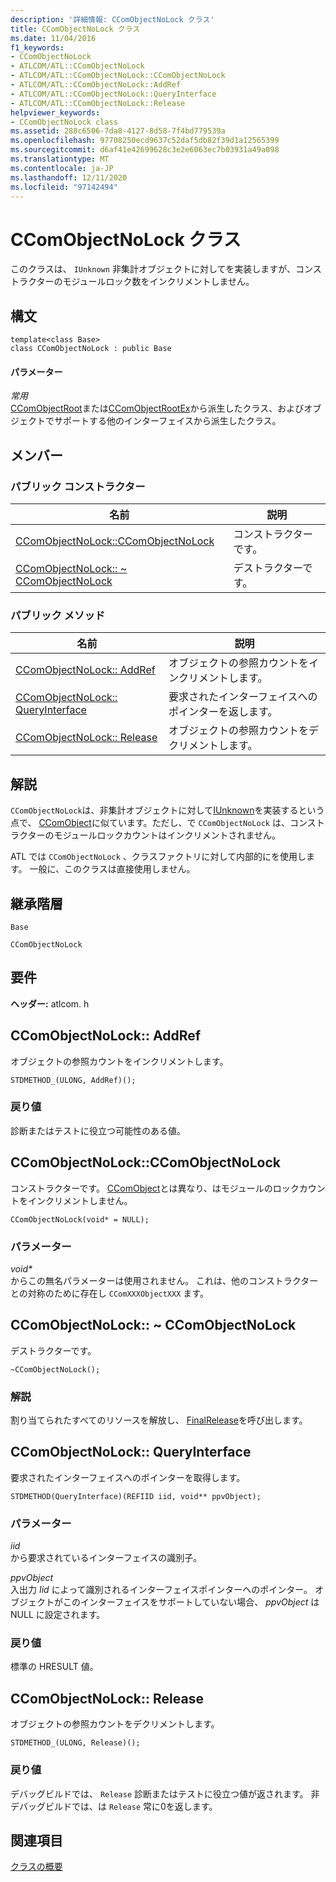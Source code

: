 ```yaml
---
description: '詳細情報: CComObjectNoLock クラス'
title: CComObjectNoLock クラス
ms.date: 11/04/2016
f1_keywords:
- CComObjectNoLock
- ATLCOM/ATL::CComObjectNoLock
- ATLCOM/ATL::CComObjectNoLock::CComObjectNoLock
- ATLCOM/ATL::CComObjectNoLock::AddRef
- ATLCOM/ATL::CComObjectNoLock::QueryInterface
- ATLCOM/ATL::CComObjectNoLock::Release
helpviewer_keywords:
- CComObjectNoLock class
ms.assetid: 288c6506-7da8-4127-8d58-7f4bd779539a
ms.openlocfilehash: 97708250ecd9637c52daf5db82f39d1a12565399
ms.sourcegitcommit: d6af41e42699628c3e2e6063ec7b03931a49a098
ms.translationtype: MT
ms.contentlocale: ja-JP
ms.lasthandoff: 12/11/2020
ms.locfileid: "97142494"
---
```

# <a name="ccomobjectnolock-class"></a>CComObjectNoLock クラス

このクラスは、 `IUnknown` 非集計オブジェクトに対してを実装しますが、コンストラクターのモジュールロック数をインクリメントしません。

## <a name="syntax"></a>構文

```
template<class Base>
class CComObjectNoLock : public Base
```

#### <a name="parameters"></a>パラメーター

*常用*<br/>
[CComObjectRoot](../../atl/reference/ccomobjectroot-class.md)または[CComObjectRootEx](../../atl/reference/ccomobjectrootex-class.md)から派生したクラス、およびオブジェクトでサポートする他のインターフェイスから派生したクラス。

## <a name="members"></a>メンバー

### <a name="public-constructors"></a>パブリック コンストラクター

|名前|説明|
|----------|-----------------|
|[CComObjectNoLock::CComObjectNoLock](#ccomobjectnolock)|コンストラクターです。|
|[CComObjectNoLock:: ~ CComObjectNoLock](#dtor)|デストラクターです。|

### <a name="public-methods"></a>パブリック メソッド

|名前|説明|
|----------|-----------------|
|[CComObjectNoLock:: AddRef](#addref)|オブジェクトの参照カウントをインクリメントします。|
|[CComObjectNoLock:: QueryInterface](#queryinterface)|要求されたインターフェイスへのポインターを返します。|
|[CComObjectNoLock:: Release](#release)|オブジェクトの参照カウントをデクリメントします。|

## <a name="remarks"></a>解説

`CComObjectNoLock`は、非集計オブジェクトに対して[IUnknown](/windows/win32/api/unknwn/nn-unknwn-iunknown)を実装するという点で、 [CComObject](../../atl/reference/ccomobject-class.md)に似ています。ただし、で `CComObjectNoLock` は、コンストラクターのモジュールロックカウントはインクリメントされません。

ATL では `CComObjectNoLock` 、クラスファクトリに対して内部的にを使用します。 一般に、このクラスは直接使用しません。

## <a name="inheritance-hierarchy"></a>継承階層

`Base`

`CComObjectNoLock`

## <a name="requirements"></a>要件

**ヘッダー:** atlcom. h

## <a name="ccomobjectnolockaddref"></a><a name="addref"></a> CComObjectNoLock:: AddRef

オブジェクトの参照カウントをインクリメントします。

```
STDMETHOD_(ULONG, AddRef)();
```

### <a name="return-value"></a>戻り値

診断またはテストに役立つ可能性のある値。

## <a name="ccomobjectnolockccomobjectnolock"></a><a name="ccomobjectnolock"></a> CComObjectNoLock::CComObjectNoLock

コンストラクターです。 [CComObject](../../atl/reference/ccomobject-class.md)とは異なり、はモジュールのロックカウントをインクリメントしません。

```
CComObjectNoLock(void* = NULL);
```

### <a name="parameters"></a>パラメーター

<em>void\*</em><br/>
からこの無名パラメーターは使用されません。 これは、他のコンストラクターとの対称のために存在し `CComXXXObjectXXX` ます。

## <a name="ccomobjectnolockccomobjectnolock"></a><a name="dtor"></a> CComObjectNoLock:: ~ CComObjectNoLock

デストラクターです。

```
~CComObjectNoLock();
```

### <a name="remarks"></a>解説

割り当てられたすべてのリソースを解放し、 [FinalRelease](ccomobjectrootex-class.md#finalrelease)を呼び出します。

## <a name="ccomobjectnolockqueryinterface"></a><a name="queryinterface"></a> CComObjectNoLock:: QueryInterface

要求されたインターフェイスへのポインターを取得します。

```
STDMETHOD(QueryInterface)(REFIID iid, void** ppvObject);
```

### <a name="parameters"></a>パラメーター

*iid*<br/>
から要求されているインターフェイスの識別子。

*ppvObject*<br/>
入出力 *Iid* によって識別されるインターフェイスポインターへのポインター。 オブジェクトがこのインターフェイスをサポートしていない場合、 *ppvObject* は NULL に設定されます。

### <a name="return-value"></a>戻り値

標準の HRESULT 値。

## <a name="ccomobjectnolockrelease"></a><a name="release"></a> CComObjectNoLock:: Release

オブジェクトの参照カウントをデクリメントします。

```
STDMETHOD_(ULONG, Release)();
```

### <a name="return-value"></a>戻り値

デバッグビルドでは、 `Release` 診断またはテストに役立つ値が返されます。 非デバッグビルドでは、は `Release` 常に0を返します。

## <a name="see-also"></a>関連項目

[クラスの概要](../../atl/atl-class-overview.md)
